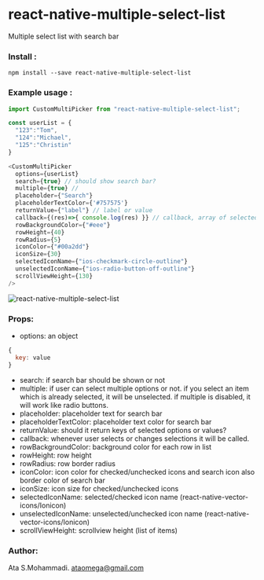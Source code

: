 # react-native-multiple-select-list
Multiple select list with search bar

### Install :
```
npm install --save react-native-multiple-select-list
```
### Example usage :
```javascript
import CustomMultiPicker from "react-native-multiple-select-list";

const userList = {
  "123":"Tom",
  "124":"Michael",
  "125":"Christin"
}

<CustomMultiPicker
  options={userList}
  search={true} // should show search bar?
  multiple={true} //
  placeholder={"Search"}
  placeholderTextColor={'#757575'}
  returnValue={"label"} // label or value
  callback={(res)=>{ console.log(res) }} // callback, array of selected items
  rowBackgroundColor={"#eee"}
  rowHeight={40}
  rowRadius={5}
  iconColor={"#00a2dd"}
  iconSize={30}
  selectedIconName={"ios-checkmark-circle-outline"}
  unselectedIconName={"ios-radio-button-off-outline"}
  scrollViewHeight={130}
/>
```

![react-native-multiple-select-list](https://raw.githubusercontent.com/ataomega/react-native-multiple-select-list/master/screenshot.png)


### Props:
* options: an object
```javascript
{
  key: value
}
```
* search: if search bar should be shown or not
* multiple: if user can select multiple options or not. if you select an item which is already selected, it will be unselected. if multiple is disabled, it will work like radio buttons.
* placeholder: placeholder text for search bar
* placeholderTextColor: placeholder text color for search bar
* returnValue: should it return keys of selected options or values?
* callback: whenever user selects or changes selections it will be called.
* rowBackgroundColor: background color for each row in list
* rowHeight: row height
* rowRadius: row border radius
* iconColor: icon color for checked/unchecked icons and search icon also border color of search bar
* iconSize: icon size for checked/unchecked icons
* selectedIconName: selected/checked icon name (react-native-vector-icons/Ionicon)
* unselectedIconName: unselected/unchecked icon name (react-native-vector-icons/Ionicon)
* scrollViewHeight: scrollview height (list of items)

### Author:
Ata S.Mohammadi.
ataomega@gmail.com
